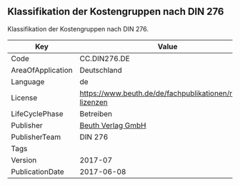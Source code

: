 ## Klassifikation der Kostengruppen nach DIN 276
Klassifikation der Kostengruppen nach DIN 276.

Key | Value |
--|--|
Code | CC.DIN276.DE |  
AreaOfApplication | Deutschland |  
Language | de |  
License | https://www.beuth.de/de/fachpublikationen/rechte-lizenzen |  
LifeCyclePhase | Betreiben |  
Publisher | [Beuth Verlag GmbH](http://www.cafmring.de) |  
PublisherTeam | DIN 276 |  
Tags |  |  
Version | 2017-07 |  
PublicationDate | 2017-06-08 |  
